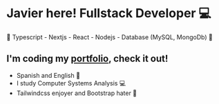 # Javier here! Fullstack Developer 💻

<p>🚀 Typescript - Nextjs - React - Nodejs - Database (MySQL, MongoDb) 🚀</p>

## I'm coding my [portfolio](https://javierpineyro-website.vercel.app), check it out!

* Spanish and English 💬 
* I study Computer Systems Analysis 💻
* Tailwindcss enjoyer and Bootstrap hater 🤍

